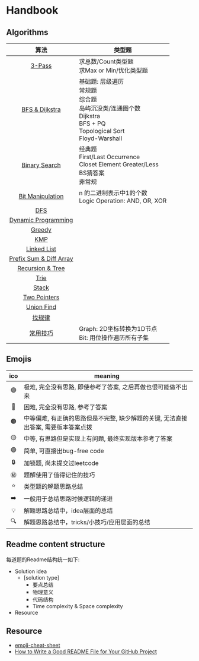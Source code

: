 # Handbook

## Algorithms
| 算法 | 类型题 |
| :-: | - |
|[3-Pass](https://github.com/szhou12/leetcode-go/blob/main/%E6%80%9D%E8%B7%AF%E6%80%BB%E7%BB%93/3-Pass.md)|求总数/Count类型题 <br>求Max or Min/优化类型题<br>|
|[BFS & Dijkstra](https://github.com/szhou12/leetcode-go/blob/main/%E6%80%9D%E8%B7%AF%E6%80%BB%E7%BB%93/BFS_Dijkstra.md)|基础题: 层级遍历<br>常规题<br>综合题<br>岛屿沉没类/连通图个数<br>Dijkstra<br>BFS + PQ<br>Topological Sort<br>Floyd-Warshall<br>|
|[Binary Search](https://github.com/szhou12/leetcode-go/blob/main/%E6%80%9D%E8%B7%AF%E6%80%BB%E7%BB%93/BinarySearch.md)|经典题<br>First/Last Occurrence<br>Closet Element Greater/Less<br>BS猜答案<br>非常规<br>|
|[Bit Manipulation](https://github.com/szhou12/leetcode-go/blob/main/%E6%80%9D%E8%B7%AF%E6%80%BB%E7%BB%93/BitManipulation.md)|n 的二进制表示中1的个数<br>Logic Operation: AND, OR, XOR<br>|
|[DFS](https://github.com/szhou12/leetcode-go/blob/main/%E6%80%9D%E8%B7%AF%E6%80%BB%E7%BB%93/DFS.md)||
|[Dynamic Programming](https://github.com/szhou12/leetcode-go/blob/main/%E6%80%9D%E8%B7%AF%E6%80%BB%E7%BB%93/DP.md)||
|[Greedy](https://github.com/szhou12/leetcode-go/blob/main/%E6%80%9D%E8%B7%AF%E6%80%BB%E7%BB%93/Greedy.md)||
|[KMP](https://github.com/szhou12/leetcode-go/blob/main/%E6%80%9D%E8%B7%AF%E6%80%BB%E7%BB%93/KMP.md)||
|[Linked List](https://github.com/szhou12/leetcode-go/blob/main/%E6%80%9D%E8%B7%AF%E6%80%BB%E7%BB%93/LinkedList.md)||
|[Prefix Sum & Diff Array](https://github.com/szhou12/leetcode-go/blob/main/%E6%80%9D%E8%B7%AF%E6%80%BB%E7%BB%93/PrefixSum_DiffArray.md)||
|[Recursion & Tree](https://github.com/szhou12/leetcode-go/blob/main/%E6%80%9D%E8%B7%AF%E6%80%BB%E7%BB%93/Recursion_Tree.md)||
|[Trie](https://github.com/szhou12/leetcode-go/blob/main/%E6%80%9D%E8%B7%AF%E6%80%BB%E7%BB%93/Trie.md)||
|[Stack](https://github.com/szhou12/leetcode-go/blob/main/%E6%80%9D%E8%B7%AF%E6%80%BB%E7%BB%93/Stack.md)||
|[Two Pointers](https://github.com/szhou12/leetcode-go/blob/main/%E6%80%9D%E8%B7%AF%E6%80%BB%E7%BB%93/TwoPointers.md)||
|[Union Find](https://github.com/szhou12/leetcode-go/blob/main/%E6%80%9D%E8%B7%AF%E6%80%BB%E7%BB%93/UnionFind.md)||
|[找规律](https://github.com/szhou12/leetcode-go/blob/main/%E6%80%9D%E8%B7%AF%E6%80%BB%E7%BB%93/%E6%89%BE%E8%A7%84%E5%BE%8B%E9%A2%98.md)||
|[常用技巧](https://github.com/szhou12/leetcode-go/blob/main/%E6%80%9D%E8%B7%AF%E6%80%BB%E7%BB%93/%E5%B8%B8%E7%94%A8%E6%8A%80%E5%B7%A7.md)|Graph: 2D坐标转换为1D节点<br>Bit: 用位操作遍历所有子集<br>|



## Emojis

| ico | meaning |
| :-: | - |
| :purple_circle:| 极难, 完全没有思路, 即使参考了答案, 之后再做也很可能做不出来 |
| :red_circle: | 困难, 完全没有思路, 参考了答案 |
| :orange_circle: | 中等偏难, 有正确的思路但是不完整, 缺少解题的关键, 无法直接出答案, 需要版本答案点拨 |
| :yellow_circle: | 中等, 有思路但是实现上有问题, 最终实现版本参考了答案 |
| :green_circle: | 简单, 可直接出bug-free code |
| :lock: | 加锁题, 尚未提交过leetcode |
| :secret: | 题解使用了值得记住的技巧 |
| :star: | 类型题的解题思路总结 |
| :arrow_right: | 一般用于总结思路时候逻辑的递进 |
| :bulb: | 解题思路总结中，idea层面的总结 |
| :mag: | 解题思路总结中，tricks/小技巧/应用层面的总结 |

## Readme content structure

每道题的Readme结构统一如下:

* Solution idea
    * [solution type]
        * 要点总结
        * 物理意义
        * 代码结构
        * Time complexity & Space complexity
* Resource

## Resource
* [emoji-cheat-sheet](https://github.com/ikatyang/emoji-cheat-sheet/blob/master/README.md#table-of-contents)
* [How to Write a Good README File for Your GitHub Project](https://www.freecodecamp.org/news/how-to-write-a-good-readme-file/)